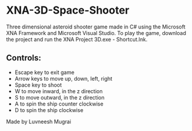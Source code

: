 # XNA-3D-Space-Shooter
Three dimensional asteroid shooter game made in C# using the Microsoft XNA Framework and Microsoft Visual Studio. To play the game, download the project and run the XNA Project 3D.exe - Shortcut.lnk. 

## Controls:
 - Escape key to exit game
 - Arrow keys to move up, down, left, right
 - Space key to shoot 
 - W to move inward, in the z direction
 - S to move outward, in the z direction
 - A to spin the ship counter clockwise
 - D to spin the ship clockwise
 
Made by Luvneesh Mugrai
